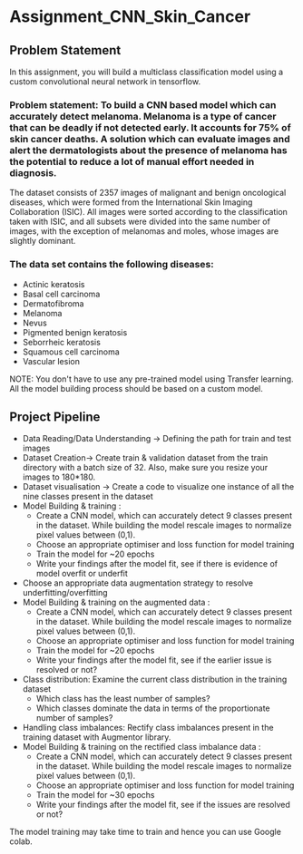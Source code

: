 # Assignment_CNN_Skin_Cancer

## Problem Statement

In this assignment, you will build a multiclass classification model using a custom convolutional neural network in tensorflow. 

 

### Problem statement: To build a CNN based model which can accurately detect melanoma. Melanoma is a type of cancer that can be deadly if not detected early. It accounts for 75% of skin cancer deaths. A solution which can evaluate images and alert the dermatologists about the presence of melanoma has the potential to reduce a lot of manual effort needed in diagnosis.



The dataset consists of 2357 images of malignant and benign oncological diseases, which were formed from the International Skin Imaging Collaboration (ISIC). All images were sorted according to the classification taken with ISIC, and all subsets were divided into the same number of images, with the exception of melanomas and moles, whose images are slightly dominant.
### The data set contains the following diseases:

   - Actinic keratosis
   - Basal cell carcinoma
   - Dermatofibroma
   - Melanoma
   - Nevus
   - Pigmented benign keratosis
   - Seborrheic keratosis
   - Squamous cell carcinoma
   - Vascular lesion
     

NOTE: You don't have to use any pre-trained model using Transfer learning. All the model building process should be based on a custom model.

 
## Project Pipeline

   - Data Reading/Data Understanding → Defining the path for train and test images 
   - Dataset Creation→ Create train & validation dataset from the train directory with a batch size of 32. Also, make sure you resize your images to 180*180.
   - Dataset visualisation → Create a code to visualize one instance of all the nine classes present in the dataset 
   - Model Building & training : 
        - Create a CNN model, which can accurately detect 9 classes present in the dataset. While building the model rescale images to normalize pixel values between (0,1).
        - Choose an appropriate optimiser and loss function for model training
        - Train the model for ~20 epochs
        - Write your findings after the model fit, see if there is evidence of model overfit or underfit
   - Choose an appropriate data augmentation strategy to resolve underfitting/overfitting 
   - Model Building & training on the augmented data :
        - Create a CNN model, which can accurately detect 9 classes present in the dataset. While building the model rescale images to normalize pixel values between (0,1).
        - Choose an appropriate optimiser and loss function for model training
        - Train the model for ~20 epochs
        - Write your findings after the model fit, see if the earlier issue is resolved or not?
   - Class distribution: Examine the current class distribution in the training dataset 
        - Which class has the least number of samples?
        - Which classes dominate the data in terms of the proportionate number of samples?
   - Handling class imbalances: Rectify class imbalances present in the training dataset with Augmentor library.
   - Model Building & training on the rectified class imbalance data :
        - Create a CNN model, which can accurately detect 9 classes present in the dataset. While building the model rescale images to normalize pixel values between (0,1).
        - Choose an appropriate optimiser and loss function for model training
        - Train the model for ~30 epochs
        - Write your findings after the model fit, see if the issues are resolved or not?

The model training may take time to train and hence you can use Google colab.
